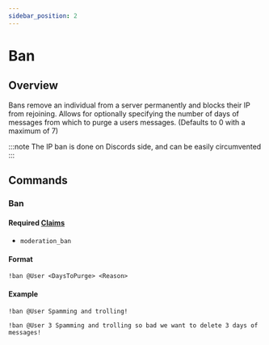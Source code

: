 ```yaml
---
sidebar_position: 2
---
```

# Ban

## Overview
Bans remove an individual from a server permanently and blocks their IP from rejoining. Allows for optionally specifying the number of days of messages from which to purge a users messages. (Defaults to 0 with a maximum of 7)

:::note
The IP ban is done on Discords side, and can be easily circumvented
:::

## Commands

### Ban

#### Required [Claims](./Claims.md)
* `moderation_ban`

#### Format
```
!ban @User <DaysToPurge> <Reason>
```

#### Example
```
!ban @User Spamming and trolling!

!ban @User 3 Spamming and trolling so bad we want to delete 3 days of messages!
```